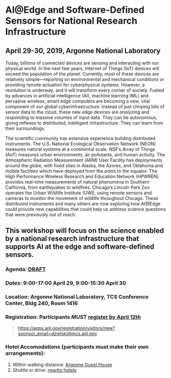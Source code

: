# AI@Edge and Software-Defined Sensors for National Research Infrastructure
## April 29-30, 2019, Argonne National Laboratory

Today, billions of connected devices are sensing and interacting with our physical world. In the next few years, Internet of Things (IoT) devices will exceed the population of the planet. Currently, most of these devices are relatively simple—reporting on environmental and mechanical conditions or providing remote actuation for cyberphysical systems. However, a revolution is underway, and it will transform every corner of society. Fueled by advances in artificial intelligence (AI), machine learning (ML) and pervasive wireless, smart edge computers are becoming a new, vital component of our global cyberinfrastructure. Instead of just chirping bits of sensor data to the cloud, these new edge devices are _analyzing_ and _responding_ to massive volumes of input data. They can be autonomous, giving reflexes to distributed, intelligent infrastructure.  They can learn from their surroundings. 

The scientific community has extensive experience building distributed instruments. The U.S. National Ecological Observation Network (NEON) measures natural systems at a continental scale. NSF’s Array of Things (AoT) measures urban environments, air pollutants, and human activity. The Atmospheric Radiation Measurement (ARM) User Facility has deployments around the globe, with fixed sites in Alaska, the Azores, and Oklahoma and mobile facilities which have deployed from the poles to the equator. The High Performance Wireless Research and Education Network (HPWREN) provides real-time measurements of natural phenomena in Southern California, from earthquakes to wildfires. Chicago’s Lincoln Park Zoo operates the Urban Wildlife Institute (UWI), using remote sensors and cameras to monitor the movement of wildlife throughout Chicago. These distributed instruments and many others are now exploring how AI@Edge could provide new capabilities that could help us address science questions that were previously out of reach.

## This workshop will focus on the science enabled by a national research infrastructure that supports AI at the edge and software-defined sensors.

### **Agenda**: [DRAFT](agenda.md)

### *Dates*: 9:00-17:00 April 29, 9:00-15:30 April 30

### Location:  Argonne National Laboratory, TCS Conference Center, Bldg 240, Room 1416

### Registration:  Participants *MUST* [register by April 12th](https://apps.anl.gov/registration/visitors/new?sponsor_email=dzielski@mcs.anl.gov)
>https://apps.anl.gov/registration/visitors/new?sponsor_email=dzielski@mcs.anl.gov

### Hotel Accomodations (participants must make their own arrangements):
1) Within walking distance: [Argonne Guest House](https://www.anlgh.org/Request-Reservations)
2) Shuttle or drive: [nearby hotels](https://www.anl.gov/area-accommodations) 




